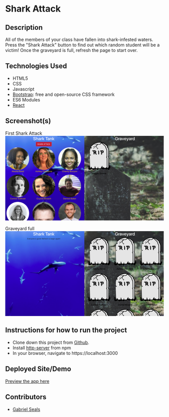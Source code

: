 # Shark Attack

## Description

All of the members of your class have fallen into shark-infested waters. Press the "Shark Attack" button to find out which random student will be a victim! Once the graveyard is full, refresh the page to start over.

## Technologies Used

* HTML5
* CSS
* Javascript
* [Bootstrap](https://getbootstrap.com/): free and open-source CSS framework
* ES6 Modules
* [React](https://reactjs.org/)

## Screenshot(s)

First Shark Attack
![First Attack](https://raw.githubusercontent.com/gseals/shark-attack/master/src/components/assets/first.png)

Graveyard full
![Graveyard full](https://raw.githubusercontent.com/gseals/shark-attack/master/src/components/assets/allGone.png)

## Instructions for how to run the project

* Clone down this project from [Github](https://github.com/gseals/shark-attack).
* Install [http-server](https://www.npmjs.com/package/http-server) from npm
* In your browser, navigate to https://localhost:3000

## Deployed Site/Demo

[Preview the app here](https://shark-attack-ac41a.firebaseapp.com)

## Contributors

* [Gabriel Seals](https://github.com/gseals)
